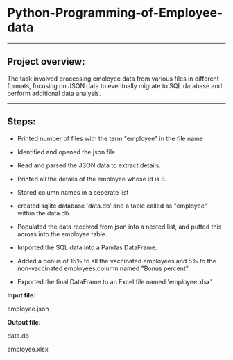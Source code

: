 # Python-Programming-of-Employee-data


---
## Project overview:

The task involved processing emoloyee data from various files in different formats, focusing on JSON data to eventually migrate to SQL database and perform additional data analysis.


---
## Steps:

- Printed number of files with the term "employee" in the file name

- Identified and opened the json file

- Read and parsed the JSON data to extract details.

- Printed all the details of the employee whose id is 8.

- Stored column names in a seperate list

- created sqlite database 'data.db' and a table called as "employee" within the data.db.

- Populated the data received from json into a nested list, and putted this across into the employee table.

- Imported the SQL data into a Pandas DataFrame.

- Added a bonus of 15%  to all the vaccinated employees and 5% to the non-vaccinated employees,column named "Bonus percent".

- Exported the final DataFrame to an Excel file named 'employee.xlsx'

**Input file:**

employee.json

**Output file:**

data.db

employee.xlsx

